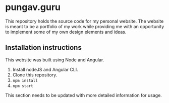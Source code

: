 # pungav.guru
This repository holds the source code for my personal website. The website is meant to be a portfolio of my work while providing me with an opportunity to implement some of my own design elements and ideas. 

## Installation instructions
This website was built using Node and Angular.
1. Install nodeJS and Angular CLI.
2. Clone this repository.
3. `npm install`
4. `npm start`

This section needs to be updated with more detailed information for usage.
